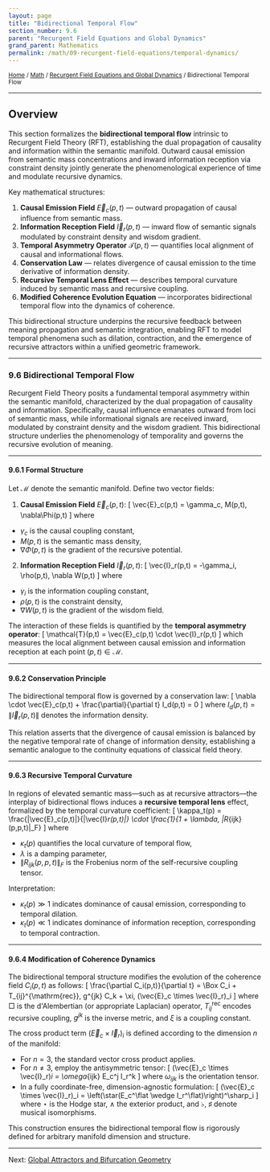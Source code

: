 ```yaml
---
layout: page
title: "Bidirectional Temporal Flow"
section_number: 9.6
parent: "Recurgent Field Equations and Global Dynamics"
grand_parent: Mathematics
permalink: /math/09-recurgent-field-equations/temporal-dynamics/
---
```


<small>[Home](/) / [Math](/math/) / [Recurgent Field Equations and Global Dynamics](/math/09-recurgent-field-equations/) / Bidirectional Temporal Flow</small>

---

## Overview

This section formalizes the **bidirectional temporal flow** intrinsic to Recurgent Field Theory (RFT), establishing the dual propagation of causality and information within the semantic manifold. Outward causal emission from semantic mass concentrations and inward information reception via constraint density jointly generate the phenomenological experience of time and modulate recursive dynamics.

Key mathematical structures:
1. **Causal Emission Field** $\vec{E}_c(p,t)$ — outward propagation of causal influence from semantic mass.
2. **Information Reception Field** $\vec{I}_r(p,t)$ — inward flow of semantic signals modulated by constraint density and wisdom gradient.
3. **Temporal Asymmetry Operator** $\mathcal{T}(p,t)$ — quantifies local alignment of causal and informational flows.
4. **Conservation Law** — relates divergence of causal emission to the time derivative of information density.
5. **Recursive Temporal Lens Effect** — describes temporal curvature induced by semantic mass and recursive coupling.
6. **Modified Coherence Evolution Equation** — incorporates bidirectional temporal flow into the dynamics of coherence.

This bidirectional structure underpins the recursive feedback between meaning propagation and semantic integration, enabling RFT to model temporal phenomena such as dilation, contraction, and the emergence of recursive attractors within a unified geometric framework.

---

### **9.6 Bidirectional Temporal Flow**

Recurgent Field Theory posits a fundamental temporal asymmetry within the semantic manifold, characterized by the dual propagation of causality and information. Specifically, causal influence emanates outward from loci of semantic mass, while informational signals are received inward, modulated by constraint density and the wisdom gradient. This bidirectional structure underlies the phenomenology of temporality and governs the recursive evolution of meaning.

---

#### **9.6.1 Formal Structure**

Let $\mathcal{M}$ denote the semantic manifold. Define two vector fields:

1. **Causal Emission Field** $\vec{E}_c(p,t)$:
\[
\vec{E}_c(p,t) = \gamma_c\, M(p,t)\, \nabla\Phi(p,t)
\]
where
- $\gamma_c$ is the causal coupling constant,
- $M(p,t)$ is the semantic mass density,
- $\nabla\Phi(p,t)$ is the gradient of the recursive potential.

2. **Information Reception Field** $\vec{I}_r(p,t)$:
\[
\vec{I}_r(p,t) = -\gamma_i\, \rho(p,t)\, \nabla W(p,t)
\]
where
- $\gamma_i$ is the information coupling constant,
- $\rho(p,t)$ is the constraint density,
- $\nabla W(p,t)$ is the gradient of the wisdom field.

The interaction of these fields is quantified by the **temporal asymmetry operator**:
\[
\mathcal{T}(p,t) = \vec{E}_c(p,t) \cdot \vec{I}_r(p,t)
\]
which measures the local alignment between causal emission and information reception at each point $(p,t) \in \mathcal{M}$.

---

#### **9.6.2 Conservation Principle**

The bidirectional temporal flow is governed by a conservation law:
\[
\nabla \cdot \vec{E}_c(p,t) + \frac{\partial}{\partial t} I_d(p,t) = 0
\]
where $I_d(p,t) = \|\vec{I}_r(p,t)\|$ denotes the information density.

This relation asserts that the divergence of causal emission is balanced by the negative temporal rate of change of information density, establishing a semantic analogue to the continuity equations of classical field theory.

---

#### **9.6.3 Recursive Temporal Curvature**

In regions of elevated semantic mass—such as at recursive attractors—the interplay of bidirectional flows induces a **recursive temporal lens** effect, formalized by the temporal curvature coefficient:
\[
\kappa_t(p) = \frac{\|\vec{E}_c(p,t)\|}{\|\vec{I}_r(p,t)\|} \cdot \frac{1}{1 + \lambda\, \|R_{ijk}(p,p,t)\|_F}
\]
where
- $\kappa_t(p)$ quantifies the local curvature of temporal flow,
- $\lambda$ is a damping parameter,
- $\|R_{ijk}(p,p,t)\|_F$ is the Frobenius norm of the self-recursive coupling tensor.

Interpretation:
- $\kappa_t(p) \gg 1$ indicates dominance of causal emission, corresponding to temporal dilation.
- $\kappa_t(p) \ll 1$ indicates dominance of information reception, corresponding to temporal contraction.

---

#### **9.6.4 Modification of Coherence Dynamics**

The bidirectional temporal structure modifies the evolution of the coherence field $C_i(p,t)$ as follows:
\[
\frac{\partial C_i(p,t)}{\partial t} = \Box C_i + T_{ij}^{\mathrm{rec}}\, g^{jk} C_k + \xi\, (\vec{E}_c \times \vec{I}_r)_i
\]
where $\Box$ is the d'Alembertian (or appropriate Laplacian) operator, $T_{ij}^{\mathrm{rec}}$ encodes recursive coupling, $g^{jk}$ is the inverse metric, and $\xi$ is a coupling constant.

The cross product term $(\vec{E}_c \times \vec{I}_r)_i$ is defined according to the dimension $n$ of the manifold:
- For $n=3$, the standard vector cross product applies.
- For $n \neq 3$, employ the antisymmetric tensor:
  \[
  (\vec{E}_c \times \vec{I}_r)_i = \omega_{ijk} E_c^j I_r^k
  \]
  where $\omega_{ijk}$ is the orientation tensor.
- In a fully coordinate-free, dimension-agnostic formulation:
  \[
  (\vec{E}_c \times \vec{I}_r)_i = \left(\star(E_c^\flat \wedge I_r^\flat)\right)^\sharp_i
  \]
  where $\star$ is the Hodge star, $\wedge$ the exterior product, and $\flat$, $\sharp$ denote musical isomorphisms.

This construction ensures the bidirectional temporal flow is rigorously defined for arbitrary manifold dimension and structure.

---

Next: [Global Attractors and Bifurcation Geometry](/math/09-recurgent-field-equations/attractors-and-transitions/)

